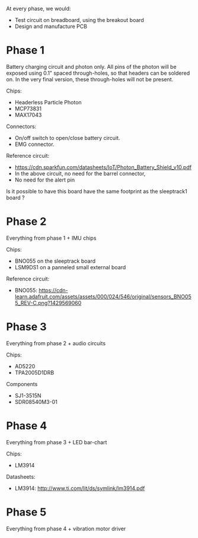 At every phase, we would:
* Test circuit on breadboard, using the breakout board
* Design and manufacture PCB

Phase 1
=======
Battery charging circuit and photon only. All pins of the photon will be exposed using 0.1" spaced through-holes, so that headers can be soldered on. In the very final version, these through-holes will not be present.

Chips:
* Headerless Particle Photon
* MCP73831
* MAX17043

Connectors:
* On/off switch to open/close battery circuit.
* EMG connector.

Reference circuit:
* https://cdn.sparkfun.com/datasheets/IoT/Photon_Battery_Shield_v10.pdf
* In the above circuit, no need for the barrel connector,
* No need for the alert pin

Is it possible to have this board have the same footprint as the sleeptrack1 board ?

Phase 2
=======
Everything from phase 1 + IMU chips

Chips:
* BNO055 on the sleeptrack board
* LSM9DS1 on a panneled small external board

Reference circuit:
* BNO055: https://cdn-learn.adafruit.com/assets/assets/000/024/546/original/sensors_BNO055_REV-C.png?1429569060

Phase 3
=======
Everything from phase 2 + audio circuits

Chips:
* AD5220
* TPA2005D1DRB

Components
* SJ1-3515N
* SDR08540M3-01

Phase 4
=======
Everything from phase 3 + LED bar-chart

Chips:
* LM3914

Datasheets:
* LM3914: http://www.ti.com/lit/ds/symlink/lm3914.pdf

Phase 5
=======
Everything from phase 4 + vibration motor driver
